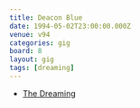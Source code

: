 ```yaml
---
title: Deacon Blue
date: 1994-05-02T23:00:00.000Z
venue: v94
categories: gig
board: 8
layout: gig
tags: [dreaming]
---
```

+ <a href="/wiki/dreaming">The Dreaming</a>